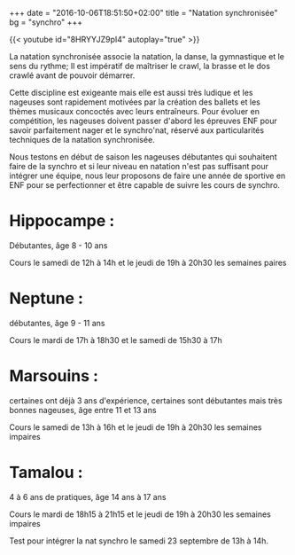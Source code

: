 +++
date = "2016-10-06T18:51:50+02:00"
title = "Natation synchronisée"
bg = "synchro"
+++

{{< youtube id="8HRYYJZ9pI4" autoplay="true" >}}

La natation synchronisée associe la natation, la danse, la gymnastique et le
sens du rythme;
Il est impératif de maîtriser le crawl, la brasse et le dos crawlé avant de
pouvoir démarrer.

Cette discipline est exigeante mais elle est aussi très ludique et les nageuses
sont rapidement motivées par la création des ballets et les thèmes musicaux
concoctés avec leurs entraîneurs.
Pour évoluer en compétition, les nageuses doivent passer d'abord les épreuves
ENF pour savoir parfaitement nager et le synchro'nat, réservé aux particularités
techniques de la natation synchronisée.

Nous testons en début de saison les nageuses débutantes qui souhaitent faire de
la synchro et si leur niveau en natation n'est pas suffisant pour intégrer une
équipe, nous leur proposons de faire une année de sportive en ENF pour se
perfectionner et être capable de suivre les cours de synchro.

# Hippocampe :

Débutantes, âge 8 - 10 ans

Cours le samedi de 12h à 14h et le jeudi de 19h à 20h30 les semaines paires

# Neptune :

débutantes, âge 9 - 11 ans

Cours le mardi de 17h à 18h30 et le samedi de 15h30 à 17h

# Marsouins :

certaines ont déjà 3 ans d'expérience, certaines sont débutantes mais très
bonnes nageuses, âge entre 11 et 13 ans

Cours le samedi de 13h à 16h et le jeudi de 19h à 20h30 les semaines impaires

# Tamalou :

4 à 6  ans de pratiques, âge 14 ans à 17 ans

Cours le mardi de 18h15 à 21h15 et le jeudi de 19h à 20h30 les semaines
impaires

Test pour intégrer la nat synchro le samedi 23 septembre de 13h à 14h.
